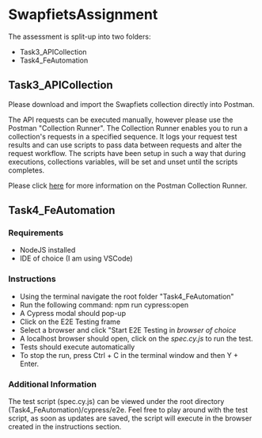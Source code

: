 # SwapfietsAssignment

The assessment is split-up into two folders:
- Task3_APICollection
- Task4_FeAutomation

## Task3_APICollection

Please download and import the Swapfiets collection directly into Postman. 

The API requests can be executed manually, however please use the Postman "Collection Runner". The Collection Runner enables you to run a collection's requests in a specified sequence. It logs your request test results and can use scripts to pass data between requests and alter the request workflow. The scripts have been setup in such a way that during executions, collections variables, will be set and unset until the scripts completes. 

Please click [here](https://learning.postman.com/docs/collections/running-collections/intro-to-collection-runs/) for more information on the Postman Collection Runner.


## Task4_FeAutomation

### Requirements

- NodeJS installed
- IDE of choice (I am using VSCode)

### Instructions

- Using the terminal navigate the root folder "Task4_FeAutomation"
- Run the following command: npm run cypress:open
- A Cypress modal should pop-up
- Click on the E2E Testing frame
- Select a browser and click "Start E2E Testing in *browser of choice*
- A localhost browser should open, click on the *spec.cy.js* to run the test.
- Tests should execute automatically
- To stop the run, press Ctrl + C in the terminal window and then Y + Enter.

### Additional Information

The test script (spec.cy.js) can be viewed under the root directory (Task4_FeAutomation)/cypress/e2e. Feel free to play around with the test script, as soon as updates are saved, the script will execute in the browser created in the instructions section.
